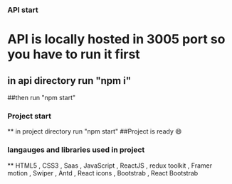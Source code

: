 ### API start
# API is locally hosted in 3005 port so you have to run it first
## in api directory run "npm i"
##then run "npm start"
### Project start
**  in project directory run "npm start"
##Project is ready 😄
### langauges and libraries used in project
** HTML5 , CSS3 , Saas , JavaScript , ReactJS , redux toolkit , Framer motion , Swiper , Antd , React icons , Bootstrab , React Bootstrab 
